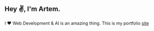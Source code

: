 ## Hey :v:, I'm Artem.

I :heart: Web Development & AI is an amazing thing.
This is my portfolio [site](https://portfolio-artem-orlov.vercel.app/)
